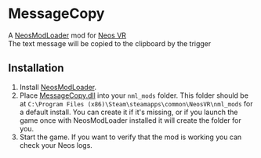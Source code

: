 # MessageCopy

A [NeosModLoader](https://github.com/zkxs/NeosModLoader) mod for [Neos VR](https://neos.com/)  
The text message will be copied to the clipboard by the trigger

## Installation
1. Install [NeosModLoader](https://github.com/zkxs/NeosModLoader).
1. Place [MessageCopy.dll](https://github.com/rassi0429/MessageCopy/releases/latest/download/MessageCopy.dll) into your `nml_mods` folder. This folder should be at `C:\Program Files (x86)\Steam\steamapps\common\NeosVR\nml_mods` for a default install. You can create it if it's missing, or if you launch the game once with NeosModLoader installed it will create the folder for you.
1. Start the game. If you want to verify that the mod is working you can check your Neos logs.